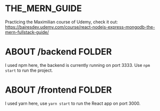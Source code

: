 # THE_MERN_GUIDE
Practicing the Maximilian course of Udemy, check it out: https://bairesdev.udemy.com/course/react-nodejs-express-mongodb-the-mern-fullstack-guide/

# ABOUT /backend FOLDER
I used npm here, the backend is currently running on port 3333. Use `npm start` to run the project.

# ABOUT /frontend FOLDER
I used yarn here, use `yarn start` to run the React app on port 3000.
